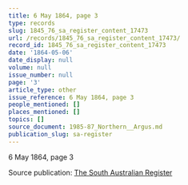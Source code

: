 ```yaml
---
title: 6 May 1864, page 3
type: records
slug: 1845_76_sa_register_content_17473
url: /records/1845_76_sa_register_content_17473/
record_id: 1845_76_sa_register_content_17473
date: '1864-05-06'
date_display: null
volume: null
issue_number: null
page: '3'
article_type: other
issue_reference: 6 May 1864, page 3
people_mentioned: []
places_mentioned: []
topics: []
source_document: 1985-87_Northern__Argus.md
publication_slug: sa-register
---
```


6 May 1864, page 3

Source publication: [The South Australian Register](/publications/sa-register/)
